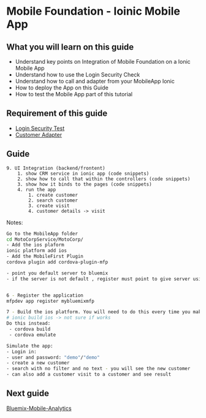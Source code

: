 #  Mobile Foundation - Ioinic Mobile App



## What you will learn on this guide

 - Understand key points on Integration of Mobile Foundation on a Ionic Mobile App
 - Understand how to use the Login Security Check
 - Understand how to call and adapter from your MobileApp Ionic
 - How to deploy the App on this Guide
 - How to test the Mobile App part of this tutorial

## Requirement of this guide

- [Login Security Test](/Lab/Contents/MFP-Security-Implement-Login/Readme.md)  
- [Customer Adapter](/Lab/Contents/MFP-Customer-Adapter/Readme.md)


## Guide

```
9. UI Integration (backend/frontent)
    1. show CRM service in ionic app (code snippets)
    2. show how to call that within the controllers (code snippets)
    3. show how it binds to the pages (code snippets)
    4. run the app
        1. create customer
        2. search customer
        3. create visit
        4. customer details -> visit
```

Notes:
```bash
Go to the MobileApp folder
cd MotoCorpService/MotoCorp/
- Add the ios plaform
ionic platform add ios
- Add the MobileFirst Plugin
cordova plugin add cordova-plugin-mfp

- point you default server to bluemix
- if the server is not default , register must point to give server using 'mybluemixmfp'


6 - Register the application
mfpdev app register mybluemixmfp

7 - Build the ios platform. You will need to do this every time you make a change in the app.
# ionic build ios -> not sure if works
Do this instead: 
 - cordova build 
 - cordova emulate

Simulate the app: 
- Login in:
- user and password: "demo"/"demo"
- create a new customer
- search with no filter and no text - you will see the new customer
- can also add a customer visit to a customer and see result

```


## Next guide

[Bluemix-Mobile-Analytics](/Lab/Contents/Bluemix-Mobile-Analytics/Readme.md)  
